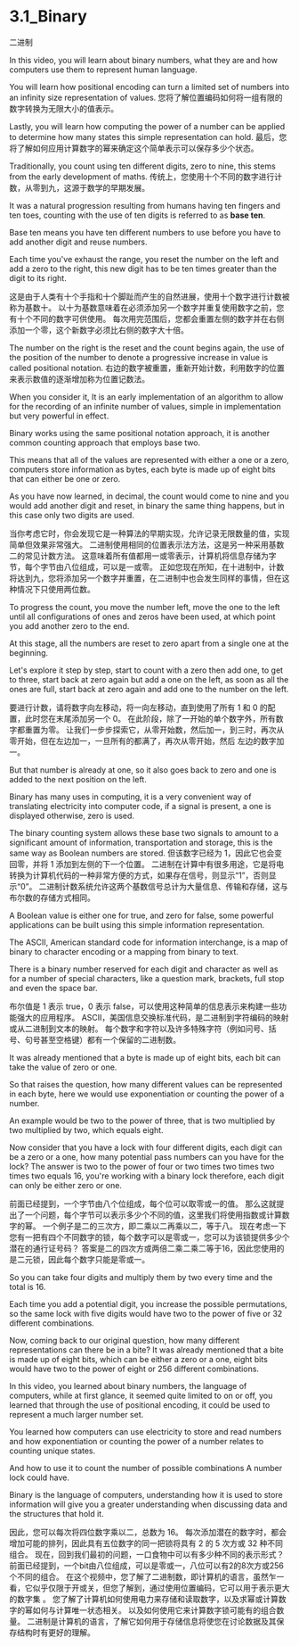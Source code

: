 # 3.1_Binary
二进制

In this video, you will learn about binary numbers, what they are and how computers use them to represent human language.

You will learn how positional encoding can turn a limited set of numbers into an infinity size representation of values.
您将了解位置编码如何将一组有限的数字转换为无限大小的值表示。

Lastly, you will learn how computing the power of a number can be applied to determine how many states this simple representation can hold.
最后，您将了解如何应用计算数字的幂来确定这个简单表示可以保存多少个状态。

Traditionally, you count using ten different digits, zero to nine, this stems from the early development of maths.
传统上，您使用十个不同的数字进行计数，从零到九，这源于数学的早期发展。

It was a natural progression resulting from humans having ten fingers and ten toes, counting with the use of ten digits is referred to as **base ten**.

Base ten means you have ten different numbers to use before you have to add another digit and reuse numbers.

Each time you've exhaust the range, you reset the number on the left and add a zero to the right, this new digit has to be ten times greater than the digit to its right.

这是由于人类有十个手指和十个脚趾而产生的自然进展，使用十个数字进行计数被称为基数十。
以十为基数意味着在必须添加另一个数字并重复使用数字之前，您有十个不同的数字可供使用。
每次用完范围后，您都会重置左侧的数字并在右侧添加一个零，这个新数字必须比右侧的数字大十倍。

The number on the right is the reset and the count begins again, the use of the position of the number to denote a progressive increase in value is called positional notation.
右边的数字被重置，重新开始计数，利用数字的位置来表示数值的逐渐增加称为位置记数法。

When you consider it, It is an early implementation of an algorithm to allow for the recording of an infinite number of values, simple in implementation but very powerful in effect.

Binary works using the same positional notation approach, it is another common counting approach that employs base two.

This means that all of the values are represented with either a one or a zero, computers store information as bytes, each byte is made up of eight bits that can either be one or zero.

As you have now learned, in decimal, the count would come to nine and you would add another digit and reset, in binary the same thing happens, but in this case only two digits are used.

当你考虑它时，你会发现它是一种算法的早期实现，允许记录无限数量的值，实现简单但效果非常强大。
二进制使用相同的位置表示法方法，这是另一种采用基数二的常见计数方法。
这意味着所有值都用一或零表示，计算机将信息存储为字节，每个字节由八位组成，可以是一或零。
正如您现在所知，在十进制中，计数将达到九，您将添加另一个数字并重置，在二进制中也会发生同样的事情，但在这种情况下只使用两位数。

To progress the count, you move the number left, move the one to the left until all configurations of ones and zeros have been used, at which point you add another zero to the end.

At this stage, all the numbers are reset to zero apart from a single one at the beginning.

Let's explore it step by step, start to count with a zero then add one, to get to three, start back at zero again but add a one on the left, as soon as all the ones are full, start back at zero again and add one to the number on the left.

要进行计数，请将数字向左移动，将一向左移动，直到使用了所有 1 和 0 的配置，此时您在末尾添加另一个 0。
在此阶段，除了一开始的单个数字外，所有数字都重置为零。
让我们一步步探索它，从零开始数，然后加一，到三时，再次从零开始，但在左边加一，一旦所有的都满了，再次从零开始，然后 左边的数字加一。

But that number is already at one, so it also goes back to zero and one is added to the next position on the left.

Binary has many uses in computing, it is a very convenient way of translating electricity into computer code, if a signal is present, a one is displayed otherwise, zero is used.

The binary counting system allows these base two signals to amount to a significant amount of information, transportation and storage, this is the same way as Boolean numbers are stored.
但该数字已经为 1，因此它也会变回零，并将 1 添加到左侧的下一个位置。
二进制在计算中有很多用途，它是将电转换为计算机代码的一种非常方便的方式，如果存在信号，则显示“1”，否则显示“0”。
二进制计数系统允许这两个基数信号总计为大量信息、传输和存储，这与布尔数的存储方式相同。

A Boolean value is either one for true, and zero for false, some powerful applications can be built using this simple information representation.

The ASCII, American standard code for information interchange, is a map of binary to character encoding or a mapping from binary to text.

There is a binary number reserved for each digit and character as well as for a number of special characters, like a question mark, brackets, full stop and even the space bar.

布尔值是 1 表示 true，0 表示 false，可以使用这种简单的信息表示来构建一些功能强大的应用程序。
ASCII，美国信息交换标准代码，是二进制到字符编码的映射或从二进制到文本的映射。
每个数字和字符以及许多特殊字符（例如问号、括号、句号甚至空格键）都有一个保留的二进制数。

It was already mentioned that a byte is made up of eight bits, each bit can take the value of zero or one.

So that raises the question, how many different values can be represented in each byte, here we would use exponentiation or counting the power of a number.

An example would be two to the power of three, that is two multiplied by two multiplied by two, which equals eight.

Now consider that you have a lock with four different digits, each digit can be a zero or a one, how many potential pass numbers can you have for the lock? The answer is two to the power of four or two times two times two times two equals 16, you're working with a binary lock therefore, each digit can only be either zero or one.

前面已经提到，一个字节由八个位组成，每个位可以取零或一的值。
那么这就提出了一个问题，每个字节可以表示多少个不同的值，这里我们将使用指数或计算数字的幂。
一个例子是二的三次方，即二乘以二再乘以二，等于八。
现在考虑一下您有一把有四个不同数字的锁，每个数字可以是零或一，您可以为该锁提供多少个潜在的通行证号码？ 答案是二的四次方或两倍二乘二乘二等于16，因此您使用的是二元锁，因此每个数字只能是零或一。

So you can take four digits and multiply them by two every time and the total is 16.

Each time you add a potential digit, you increase the possible permutations, so the same lock with five digits would have two to the power of five or 32 different combinations.

Now, coming back to our original question, how many different representations can there be in a bite? It was already mentioned that a bite is made up of eight bits, which can be either a zero or a one, eight bits would have two to the power of eight or 256 different combinations.

In this video, you learned about binary numbers, the language of computers, while at first glance, it seemed quite limited to on or off, you learned that through the use of positional encoding, it could be used to represent a much larger number set.

You learned how computers can use electricity to store and read numbers and how exponentiation or counting the power of a number relates to counting unique states.

And how to use it to count the number of possible combinations A number lock could have.

Binary is the language of computers, understanding how it is used to store information will give you a greater understanding when discussing data and the structures that hold it.

因此，您可以每次将四位数字乘以二，总数为 16。
每次添加潜在的数字时，都会增加可能的排列，因此具有五位数字的同一把锁将具有 2 的 5 次方或 32 种不同组合。
现在，回到我们最初的问题，一口食物中可以有多少种不同的表示形式？ 前面已经提到，一个bit由八位组成，可以是零或一，八位可以有2的8次方或256个不同的组合。
在这个视频中，您了解了二进制数，即计算机的语言，虽然乍一看，它似乎仅限于开或关，但您了解到，通过使用位置编码，它可以用于表示更大的数字集 。
您了解了计算机如何使用电力来存储和读取数字，以及求幂或计算数字的幂如何与计算唯一状态相关。
以及如何使用它来计算数字锁可能有的组合数量。
二进制是计算机的语言，了解它如何用于存储信息将使您在讨论数据及其保存结构时有更好的理解。